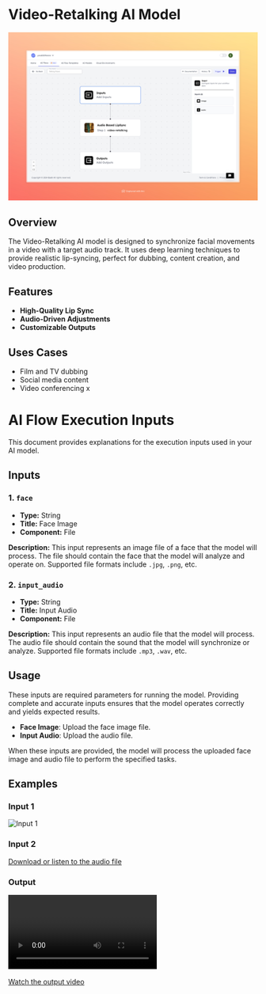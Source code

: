 



# Video-Retalking AI Model

<div align="center">
    <img src="images/talking-faces-full.jpeg">
</div>

## Overview
The Video-Retalking AI model is designed to synchronize facial movements in a video with a target audio track. It uses deep learning techniques to provide realistic lip-syncing, perfect for dubbing, content creation, and video production.

## Features
- **High-Quality Lip Sync**
- **Audio-Driven Adjustments**
- **Customizable Outputs**




## Uses Cases
- Film and TV dubbing
- Social media content
- Video conferencing
x

# AI Flow Execution Inputs

This document provides explanations for the execution inputs used in your AI model.

## Inputs

### 1. `face`
- **Type:** String
- **Title:** Face Image
- **Component:** File

**Description:** This input represents an image file of a face that the model will process. The file should contain the face that the model will analyze and operate on. Supported file formats include `.jpg`, `.png`, etc.

### 2. `input_audio`
- **Type:** String
- **Title:** Input Audio
- **Component:** File

**Description:** This input represents an audio file that the model will process. The audio file should contain the sound that the model will synchronize or analyze. Supported file formats include `.mp3`, `.wav`, etc.


## Usage

These inputs are required parameters for running the model. Providing complete and accurate inputs ensures that the model operates correctly and yields expected results.

- **Face Image**: Upload the face image file.
- **Input Audio**: Upload the audio file.

When these inputs are provided, the model will process the uploaded face image and audio file to perform the specified tasks.
                                                                                                                                                                           
## Examples

### Input 1
<img src="https://storage.googleapis.com/magicpoint/github_inputs/github-input-face-retalking.WEBP" alt="Input 1" width="300">

### Input 2
[Download or listen to the audio file](https://storage.googleapis.com/magicpoint/github_inputs/github-inputs-video-retalking.wav)

### Output
<video controls width="300">
  <source src="https://storage.googleapis.com/magicpoint/github-outputs/video-retalking-github-output.mp4" type="video/mp4">
  Your browser does not support the video tag.
</video>

[Watch the output video](https://storage.googleapis.com/magicpoint/github-outputs/video-retalking-github-output.mp4)

